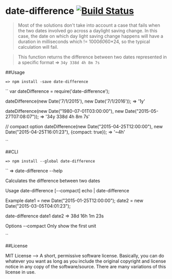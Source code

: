 # date-difference [![Build Status](https://travis-ci.org/rahulnadella/date-difference.svg?branch=master)](https://travis-ci.org/rahulnadella/date-difference)

>Most of the solutions don't take into account a case that fails when
the two dates involved go across a daylight saving change. In this case,
the date on which day light saving change happens will have a duration in
milliseconds which != 1000*60*60*24, so the typical calculation will fail.

>This function returns the difference between two dates represented in
a specific format => ``34y 338d 4h 8m 7s``

##Usage

``=> npm install -save date-difference``

``
var dateDifference = require('date-difference');

dateDifference(new Date('7/1/2015'), new Date('7/1/2016'));
=> '1y'

dateDifference(new Date("1980-07-01T03:00:00"), new Date("2015-05-27T07:08:07"));
=> '34y 338d 4h 8m 7s'

// compact option
dateDifference(new Date("2015-04-25T12:00:00"), new Date("2015-04-25T16:01:23"), {compact: true});
=> '~4h'

``

##CLI

``=> npm install --global date-difference``

``
  => date-difference --help

  Calculates the difference between two dates

  Usage
    date-difference <firstDate> <secondDate> [--compact]
    echo <firstDate> <secondDate> | date-difference

  Example
   date1 = new Date("2015-01-25T12:00:00");
   date2 = new Date("2015-03-05T04:01:23");

   date-difference date1 date2
   => 38d 16h 1m 23s

  Options
    --compact    Only show the first unit

``

##License

MIT License --> A short, permissive software license. Basically, you can do whatever you want as long as you include the original copyright and license notice in any copy of the software/source. There are many variations of this license in use.
